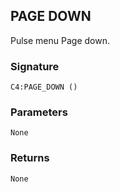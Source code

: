 ## PAGE DOWN

Pulse menu Page down.


###  Signature

`C4:PAGE_DOWN ()`


### Parameters

`None`


### Returns

`None`